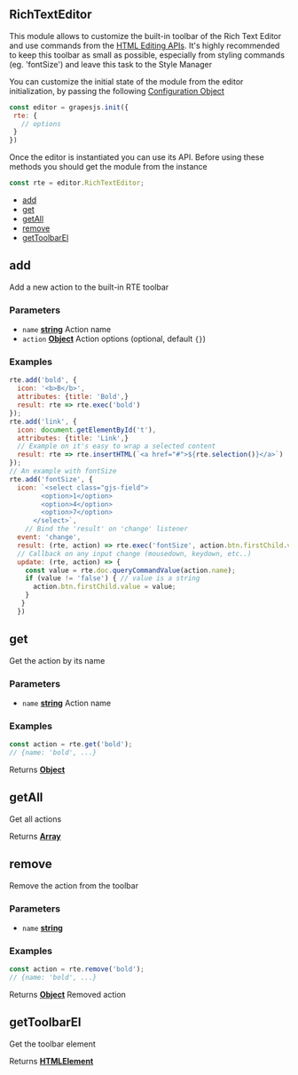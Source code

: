 <!-- Generated by documentation.js. Update this documentation by updating the source code. -->

## RichTextEditor

This module allows to customize the built-in toolbar of the Rich Text Editor and use commands from the [HTML Editing APIs][1].
It's highly recommended to keep this toolbar as small as possible, especially from styling commands (eg. 'fontSize') and leave this task to the Style Manager

You can customize the initial state of the module from the editor initialization, by passing the following [Configuration Object][2]

```js
const editor = grapesjs.init({
 rte: {
   // options
 }
})
```

Once the editor is instantiated you can use its API. Before using these methods you should get the module from the instance

```js
const rte = editor.RichTextEditor;
```

-   [add][3]
-   [get][4]
-   [getAll][5]
-   [remove][6]
-   [getToolbarEl][7]

## add

Add a new action to the built-in RTE toolbar

### Parameters

-   `name` **[string][8]** Action name
-   `action` **[Object][9]** Action options (optional, default `{}`)

### Examples

```javascript
rte.add('bold', {
  icon: '<b>B</b>',
  attributes: {title: 'Bold',}
  result: rte => rte.exec('bold')
});
rte.add('link', {
  icon: document.getElementById('t'),
  attributes: {title: 'Link',}
  // Example on it's easy to wrap a selected content
  result: rte => rte.insertHTML(`<a href="#">${rte.selection()}</a>`)
});
// An example with fontSize
rte.add('fontSize', {
  icon: `<select class="gjs-field">
        <option>1</option>
        <option>4</option>
        <option>7</option>
      </select>`,
    // Bind the 'result' on 'change' listener
  event: 'change',
  result: (rte, action) => rte.exec('fontSize', action.btn.firstChild.value),
  // Callback on any input change (mousedown, keydown, etc..)
  update: (rte, action) => {
    const value = rte.doc.queryCommandValue(action.name);
    if (value != 'false') { // value is a string
      action.btn.firstChild.value = value;
    }
   }
  })
```

## get

Get the action by its name

### Parameters

-   `name` **[string][8]** Action name

### Examples

```javascript
const action = rte.get('bold');
// {name: 'bold', ...}
```

Returns **[Object][9]** 

## getAll

Get all actions

Returns **[Array][10]** 

## remove

Remove the action from the toolbar

### Parameters

-   `name` **[string][8]** 

### Examples

```javascript
const action = rte.remove('bold');
// {name: 'bold', ...}
```

Returns **[Object][9]** Removed action

## getToolbarEl

Get the toolbar element

Returns **[HTMLElement][11]** 

[1]: https://developer.mozilla.org/en-US/docs/Web/API/Document/execCommand

[2]: https://github.com/artf/grapesjs/blob/master/src/rich_text_editor/config/config.js

[3]: #add

[4]: #get

[5]: #getall

[6]: #remove

[7]: #gettoolbarel

[8]: https://developer.mozilla.org/docs/Web/JavaScript/Reference/Global_Objects/String

[9]: https://developer.mozilla.org/docs/Web/JavaScript/Reference/Global_Objects/Object

[10]: https://developer.mozilla.org/docs/Web/JavaScript/Reference/Global_Objects/Array

[11]: https://developer.mozilla.org/docs/Web/HTML/Element
